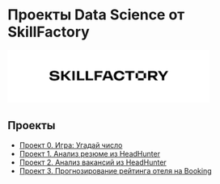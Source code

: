 # Проекты Data Science от SkillFactory

<img src='images/Logo-SkillFactory.png' width=400px>

## Проекты

* [Проект 0. Игра: Угадай число](https://github.com/AndreyKhamid/DataScience_StudyProjects/tree/main/PROJECT-0.%20%D0%A3%D0%B3%D0%B0%D0%B4%D0%B0%D0%B9%20%D1%87%D0%B8%D1%81%D0%BB%D0%BE)  
* [Проект 1. Анализ резюме из HeadHunter](https://github.com/AndreyKhamid/DS_HW/tree/main/PROJECT-1.%20Анализ%20резюме%20из%20HeadHunter)
* [Проект 2. Анализ вакансий из HeadHunter](https://github.com/AndreyKhamid/DataScience_StudyProjects/tree/main/PROJECT-2.%20%D0%90%D0%BD%D0%B0%D0%BB%D0%B8%D0%B7%20%D0%B2%D0%B0%D0%BA%D0%B0%D0%BD%D1%81%D0%B8%D0%B9%20%D0%B8%D0%B7%20HeadHunter)
* [Проект 3. Прогнозирование рейтинга отеля на Booking](https://github.com/AndreyKhamid/DataScience_StudyProjects/tree/main/PROJECT-3.%20%D0%9F%D1%80%D0%BE%D0%B3%D0%BD%D0%BE%D0%B7%D0%B8%D1%80%D0%BE%D0%B2%D0%B0%D0%BD%D0%B8%D0%B5%20%D1%80%D0%B5%D0%B9%D1%82%D0%B8%D0%BD%D0%B3%D0%B0%20%D0%BE%D1%82%D0%B5%D0%BB%D1%8F%20%D0%BD%D0%B0%20Booking)